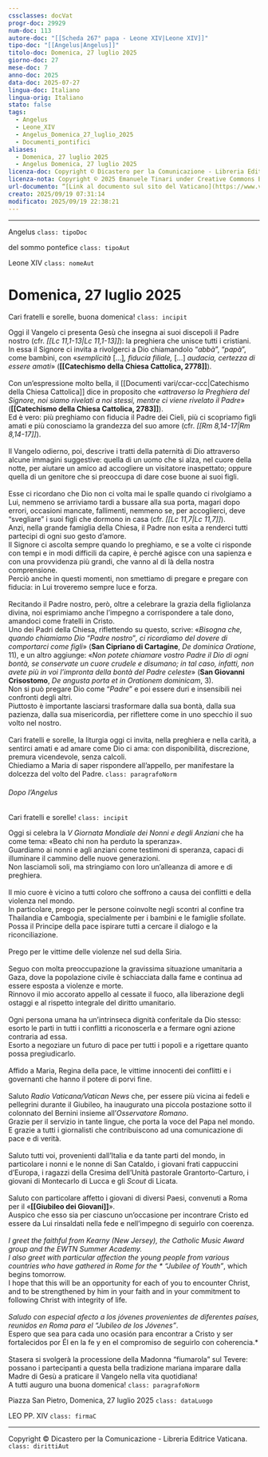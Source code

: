 ```yaml
---
cssclasses: docVat
progr-doc: 29929
num-doc: 113
autore-doc: "[[Scheda 267° papa - Leone XIV|Leone XIV]]"
tipo-doc: "[[Angelus|Angelus]]"
titolo-doc: Domenica, 27 luglio 2025
giorno-doc: 27
mese-doc: 7
anno-doc: 2025
data-doc: 2025-07-27
lingua-doc: Italiano
lingua-orig: Italiano
stato: false
tags:
  - Angelus
  - Leone_XIV
  - Angelus_Domenica_27_luglio_2025
  - Documenti_pontifici
aliases:
  - Domenica, 27 luglio 2025
  - Angelus Domenica, 27 luglio 2025
licenza-doc: Copyright © Dicastero per la Comunicazione - Libreria Editrice Vaticana
licenza-nota: Copyright © 2025 Emanuele Tinari under Creative Commons BY-NC-SA 4.0 https://creativecommons.org/licenses/by-nc-sa/4.0/
url-documento: “[Link al documento sul sito del Vaticano](https://www.vatican.va/content/leo-xiv/it/angelus/2025/documents/20250727-angelus.html)"
creato: 2025/09/19 07:31:14
modificato: 2025/09/19 22:38:21
---
```



***


Angelus `class: tipoDoc`


del sommo pontefice `class: tipoAut`


Leone XIV `class: nomeAut`


# Domenica, 27 luglio 2025


Cari fratelli e sorelle, buona domenica! `class: incipit`


Oggi il Vangelo ci presenta Gesù che insegna ai suoi discepoli il Padre nostro (cfr. *<span class="BibleRef">[[Lc 11,1-13|Lc 11,1-13]]</span>*): la preghiera che unisce tutti i cristiani.<br>In essa il Signore ci invita a rivolgerci a Dio chiamandolo “*abbà*”, “*papà*”, come bambini, con «*semplicità* [...]*, fiducia filiale,* [...] *audacia, certezza di essere amati*» (**[[Catechismo della Chiesa Cattolica, 2778]]**).<br><br>Con un’espressione molto bella, il [[Documenti vari/ccar-ccc|Catechismo della Chiesa Cattolica]] dice in proposito che «*attraverso la Preghiera del Signore, noi siamo rivelati a noi stessi, mentre ci viene rivelato il Padre*» (**[[Catechismo della Chiesa Cattolica, 2783]]**).<br>Ed è vero: più preghiamo con fiducia il Padre dei Cieli, più ci scopriamo figli amati e più conosciamo la grandezza del suo amore (cfr. *<span class="BibleRef">[[Rm 8,14-17|Rm 8,14-17]]</span>*).<br><br>Il Vangelo odierno, poi, descrive i tratti della paternità di Dio attraverso alcune immagini suggestive: quella di un uomo che si alza, nel cuore della notte, per aiutare un amico ad accogliere un visitatore inaspettato; oppure quella di un genitore che si preoccupa di dare cose buone ai suoi figli.<br><br>Esse ci ricordano che Dio non ci volta mai le spalle quando ci rivolgiamo a Lui, nemmeno se arriviamo tardi a bussare alla sua porta, magari dopo errori, occasioni mancate, fallimenti, nemmeno se, per accoglierci, deve “svegliare” i suoi figli che dormono in casa (cfr. *<span class="BibleRef">[[Lc 11,7|Lc 11,7]]</span>*).<br>Anzi, nella grande famiglia della Chiesa, il Padre non esita a renderci tutti partecipi di ogni suo gesto d’amore.<br>Il Signore ci ascolta sempre quando lo preghiamo, e se a volte ci risponde con tempi e in modi difficili da capire, è perché agisce con una sapienza e con una provvidenza più grandi, che vanno al di là della nostra comprensione.<br>Perciò anche in questi momenti, non smettiamo di pregare e pregare con fiducia: in Lui troveremo sempre luce e forza.<br><br>Recitando il Padre nostro, però, oltre a celebrare la grazia della figliolanza divina, noi esprimiamo anche l’impegno a corrispondere a tale dono, amandoci come fratelli in Cristo.<br>Uno dei Padri della Chiesa, riflettendo su questo, scrive: «*Bisogna che, quando chiamiamo Dio* “*Padre nostro*”*, ci ricordiamo del dovere di comportarci come figli*» (**San Cipriano di Cartagine**, *De dominica Oratione*, 11), e un altro aggiunge: «*Non potete chiamare vostro Padre il Dio di ogni bontà, se conservate un cuore crudele e disumano; in tal caso, infatti, non avete più in voi l’impronta della bontà del Padre celeste*» (**San Giovanni Crisostomo**, *De angusta porta et in Orationem dominicam*, 3).<br>Non si può pregare Dio come “*Padre*” e poi essere duri e insensibili nei confronti degli altri.<br>Piuttosto è importante lasciarsi trasformare dalla sua bontà, dalla sua pazienza, dalla sua misericordia, per riflettere come in uno specchio il suo volto nel nostro.<br><br>Cari fratelli e sorelle, la liturgia oggi ci invita, nella preghiera e nella carità, a sentirci amati e ad amare come Dio ci ama: con disponibilità, discrezione, premura vicendevole, senza calcoli.<br>Chiediamo a Maria di saper rispondere all’appello, per manifestare la dolcezza del volto del Padre. `class: paragrafoNorm`


###### Dopo l’*Angelus*


Cari fratelli e sorelle! `class: incipit`


Oggi si celebra la *V Giornata Mondiale dei Nonni e degli Anziani* che ha come tema: «Beato chi non ha perduto la speranza».<br>Guardiamo ai nonni e agli anziani come testimoni di speranza, capaci di illuminare il cammino delle nuove generazioni.<br>Non lasciamoli soli, ma stringiamo con loro un’alleanza di amore e di preghiera.<br><br>Il mio cuore è vicino a tutti coloro che soffrono a causa dei conflitti e della violenza nel mondo.<br>In particolare, prego per le persone coinvolte negli scontri al confine tra Thailandia e Cambogia, specialmente per i bambini e le famiglie sfollate.<br>Possa il Principe della pace ispirare tutti a cercare il dialogo e la riconciliazione.<br><br>Prego per le vittime delle violenze nel sud della Siria.<br><br>Seguo con molta preoccupazione la gravissima situazione umanitaria a Gaza, dove la popolazione civile è schiacciata dalla fame e continua ad essere esposta a violenze e morte.<br>Rinnovo il mio accorato appello al cessate il fuoco, alla liberazione degli ostaggi e al rispetto integrale del diritto umanitario.<br><br>Ogni persona umana ha un’intrinseca dignità conferitale da Dio stesso: esorto le parti in tutti i conflitti a riconoscerla e a fermare ogni azione contraria ad essa.<br>Esorto a negoziare un futuro di pace per tutti i popoli e a rigettare quanto possa pregiudicarlo.<br><br>Affido a Maria, Regina della pace, le vittime innocenti dei conflitti e i governanti che hanno il potere di porvi fine.<br><br>Saluto *Radio Vaticana/Vatican News* che, per essere più vicina ai fedeli e pellegrini durante il Giubileo, ha inaugurato una piccola postazione sotto il colonnato del Bernini insieme all’*Osservatore Romano*.<br>Grazie per il servizio in tante lingue, che porta la voce del Papa nel mondo.<br>E grazie a tutti i giornalisti che contribuiscono ad una comunicazione di pace e di verità.<br><br>Saluto tutti voi, provenienti dall’Italia e da tante parti del mondo, in particolare i nonni e le nonne di San Cataldo, i giovani frati cappuccini d’Europa, i ragazzi della Cresima dell’Unità pastorale Grantorto-Carturo, i giovani di Montecarlo di Lucca e gli *Scout* di Licata.<br><br>Saluto con particolare affetto i giovani di diversi Paesi, convenuti a Roma per il «**[[Giubileo dei Giovani]]**».<br>Auspico che esso sia per ciascuno un’occasione per incontrare Cristo ed essere da Lui rinsaldati nella fede e nell’impegno di seguirlo con coerenza.<br><br>*I greet the faithful from Kearny (New Jersey), the Catholic Music Award group and the EWTN Summer Academy.<br>I also greet with particular affection the young people from various countries who have gathered in Rome for the * “*Jubilee of Youth*”*, which begins tomorrow.<br> I hope that this will be an opportunity for each of you to encounter Christ, and to be strengthened by him in your faith and in your commitment to following Christ with integrity of life.*<br><br>*Saludo con especial afecto a los jóvenes provenientes de diferentes países, reunidos en Roma para el* “*Jubileo de los Jóvenes*”*.<br>Espero que sea para cada uno ocasión para encontrar a Cristo y ser fortalecidos por Él en la fe y en el compromiso de seguirlo con coherencia.*<br><br>Stasera si svolgerà la processione della Madonna “fiumarola” sul Tevere: possano i partecipanti a questa bella tradizione mariana imparare dalla Madre di Gesù a praticare il Vangelo nella vita quotidiana!<br>A tutti auguro una buona domenica! `class: paragrafoNorm`


Piazza San Pietro, Domenica, 27 luglio 2025 `class: dataLuogo`


LEO PP. XIV `class: firmaC`


***


Copyright © Dicastero per la Comunicazione - Libreria Editrice Vaticana. `class: dirittiAut`



